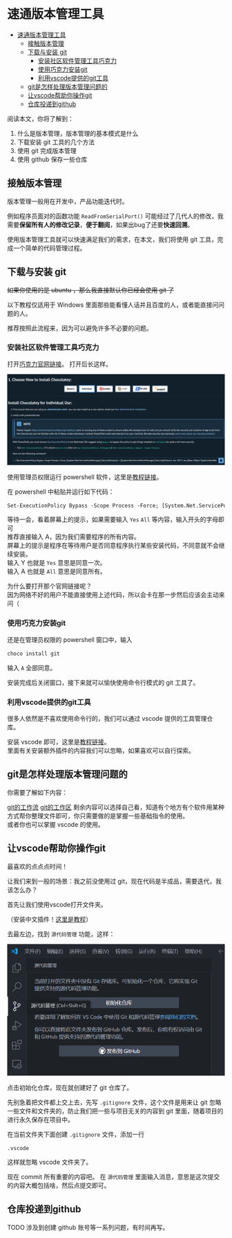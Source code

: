# 速通版本管理工具

- [速通版本管理工具](#速通版本管理工具)
  - [接触版本管理](#接触版本管理)
  - [下载与安装 git](#下载与安装-git)
    - [安装社区软件管理工具巧克力](#安装社区软件管理工具巧克力)
    - [使用巧克力安装git](#使用巧克力安装git)
    - [利用vscode提供的git工具](#利用vscode提供的git工具)
  - [git是怎样处理版本管理问题的](#git是怎样处理版本管理问题的)
  - [让vscode帮助你操作git](#让vscode帮助你操作git)
  - [仓库投递到github](#仓库投递到github)

阅读本文，你将了解到：

1. 什么是版本管理，版本管理的基本模式是什么
2. 下载安装 git 工具的几个方法
3. 使用 git 完成版本管理
4. 使用 github 保存一些仓库

## 接触版本管理

版本管理一般用在开发中，产品功能迭代时。

例如程序员面对的函数功能 `ReadFromSerialPort()` 可能经过了几代人的修改，我需要**保留所有人的修改记录**，**便于翻阅**，如果出bug了还要**快速回溯**。

使用版本管理工具就可以快速满足我们的需求，在本文，我们将使用 git 工具，完成一个简单的代码管理过程。

## 下载与安装 git

~~如果你使用的是 ubuntu ，那么我直接默认你已经会使用 git 了~~

以下教程仅适用于 Windows 里面那些能看懂人话并且百度的人，或者能直接问问题的人。

推荐按照此流程来，因为可以避免许多不必要的问题。

### 安装社区软件管理工具巧克力

打开[巧克力官网链接](https://chocolatey.org/install#individual)。
打开后长这样。

![chocolatey](Images/速通版本管理工具-图1-chocolatey.png)

使用管理员权限运行 powershell 软件，这里是[教程链接](https://digitalixy.com/windows/1060520.html)。

在 powershell 中粘贴并运行如下代码：

```ps
Set-ExecutionPolicy Bypass -Scope Process -Force; [System.Net.ServicePointManager]::SecurityProtocol = [System.Net.ServicePointManager]::SecurityProtocol -bor 3072; iex ((New-Object System.Net.WebClient).DownloadString('https://community.chocolatey.org/install.ps1'))
```

等待一会，看着屏幕上的提示，如果需要输入 `Yes` `All` 等内容，输入开头的字母即可  
推荐直接输入 A，因为我们需要程序的所有内容。  
屏幕上的提示是程序在等待用户是否同意程序执行某些安装代码，不同意就不会继续安装。  
输入 Y 也就是 `Yes` 意思是同意一次。  
输入 A 也就是 `All` 意思是同意所有。

为什么要打开那个官网链接呢？  
因为网络不好的用户不能直接使用上述代码，所以会卡在那一步然后应该会主动来问（

### 使用巧克力安装git

还是在管理员权限的 powershell 窗口中，输入 

```ps
choco install git
```

输入 `A` 全部同意。

安装完成后关闭窗口，接下来就可以愉快使用命令行模式的 git 工具了。

### 利用vscode提供的git工具

很多人依然是不喜欢使用命令行的，我们可以通过 vscode 提供的工具管理仓库。

安装 vscode 即可，这里是[教程链接](https://blog.csdn.net/msdcp/article/details/127033151)。  
里面有关安装额外插件的内容我们可以忽略，如果喜欢可以自行探索。

## git是怎样处理版本管理问题的

你需要了解如下内容：

[git的工作流](https://www.runoob.com/git/git-workflow.html)
[git的工作区](https://www.runoob.com/git/git-workspace-index-repo.html)
剩余内容可以选择自己看，知道有个地方有个软件用某种方式帮你整理文件即可，你只需要做的是掌握一些基础指令的使用。  
或者你也可以掌握 vscode 的使用。

## 让vscode帮助你操作git

最喜欢的点点点时间！

让我们来到一般的场景：我之前没使用过 git，现在代码是半成品，需要迭代，我该怎么办？

首先让我们使用vscode打开文件夹。

（安装中文插件！[这里是教程](https://blog.csdn.net/danshiming/article/details/132110419)）

去最左边，找到 `源代码管理` 功能，这样：

![vscode](Images/速通版本管理工具-图2-vscode.png)

点击初始化仓库，现在就创建好了 git 仓库了。

先别急着把文件都上交上去，先写 `.gitignore` 文件，这个文件是用来让 git 忽略一些文件和文件夹的，防止我们把一些与项目无关的内容到 git 里面，随着项目的进行永久保存在项目中。

在当前文件夹下面创建 `.gitignore` 文件，添加一行

```gitignore
.vscode
```

这样就忽略 vscode 文件夹了。

现在 commit 所有重要的内容吧。
在 `源代码管理` 里面输入消息，意思是这次提交的内容大概包括啥，然后点提交即可。

## 仓库投递到github

TODO 涉及到创建 github 账号等一系列问题，有时间再写。
